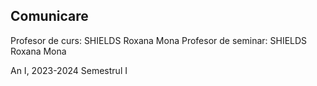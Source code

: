 ## Comunicare

Profesor de curs: SHIELDS Roxana Mona
Profesor de seminar: SHIELDS Roxana Mona

An I, 2023-2024 Semestrul I
